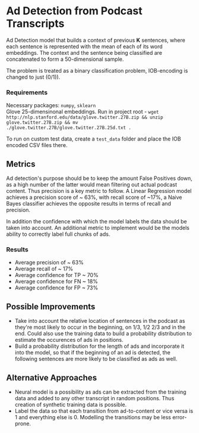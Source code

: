 # Ad Detection from Podcast Transcripts

Ad Detection model that builds a context of previous **K** sentences, where each sentence is represented with the mean of each of its word embeddings. The context and the sentence being classified are concatenated to form a 50-dimensional sample.

The problem is treated as a binary classification problem, IOB-encoding is changed to just (0/1)).

### Requirements

Necessary packages: `numpy`, `sklearn`  
Glove 25-dimensinonal embeddings. Run in project root - `wget http://nlp.stanford.edu/data/glove.twitter.27B.zip && unzip glove.twitter.27B.zip && mv ./glove.twitter.27B/glove.twitter.27B.25d.txt .`

To run on custom test data, create a `test_data` folder and place the IOB encoded CSV files there.

## Metrics

Ad detection's purpose should be to keep the amount False Positives down, as a high number of the latter would mean filtering out actual podcast content. Thus precision is a key metric to follow. A Linear Regression model achieves a precision score of ~ 63%, with recall score of ~17%, a Naive Bayes classifier achieves the opposite results in terms of recall and precision.

In addition the confidence with which the model labels the data should be taken into account. An additional metric to implement would be the models ability to correctly label full chunks of ads.

### Results

- Average precision of ~ 63%
- Average recall of ~ 17%
- Average confidence for TP ~ 70%
- Average confidence for FN ~ 18%
- Average confidence for FP ~ 73%

## Possible Improvements

- Take into account the relative location of sentences in the podcast as they're most likely to occur in the beginning, on 1/3, 1/2 2/3 and in the end. Could also use the training data to build a probability distribution to estimate the occurences of ads in positions.
- Build a probability distribution for the length of ads and incorporate it into the model, so that if the beginning of an ad is detected, the following sentences are more likely to be classified as ads as well.

## Alternative Approaches
- Neural model is a possibility as ads can be extracted from the training data and added to any other transcript in random positions. Thus creation of synthetic training data is possible.
- Label the data so that each transition from ad-to-content or vice versa is 1 and everything else is 0. Modelling the transitions may be less error-prone.
